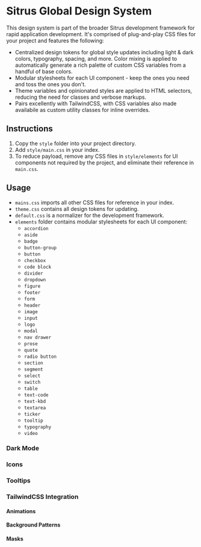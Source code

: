 # Sitrus Global Design System

This design system is part of the broader Sitrus development framework for rapid application development. It's comprised of plug-and-play CSS files for your project and features the following:

- Centralized design tokens for global style updates including light & dark colors, typography, spacing, and more. Color mixing is applied to automatically generate a rich palette of custom CSS variables from a handful of base colors.
- Modular stylesheets for each UI  component - keep the ones you need and toss the ones you don't.
- Theme variables and opinionated styles are applied to HTML selectors, reducing the need for classes and verbose markups.
- Pairs excellently with TailwindCSS, with CSS variables also made availabile as custom utility classes for inline overrides.


## Instructions
1. Copy the `style` folder into your project directory.
2. Add `style/main.css` in your index.
3. To reduce payload, remove any CSS files in `style/elements` for UI components not required by the project, and eliminate their reference in `main.css`.

## Usage
- `mains.css` imports all other CSS files for reference in your index.
- `theme.css` contains all design tokens for updating.
- `default.css` is a normalizer for the development framework.
- `elements` folder contains modular stylesheets for each UI component:
    - `accordion`
    - `aside`
    - `badge`
    - `button-group`
    - `button`
    - `checkbox`
    - `code block`
    - `divider`
    - `dropdown`
    - `figure`
    - `footer`
    - `form`
    - `header`
    - `image`
    - `input`
    - `logo`
    - `modal`
    - `nav drawer`
    - `prose`
    - `quote`
    - `radio button`
    - `section`
    - `segment`
    - `select`
    - `switch`
    - `table`
    - `text-code`
    - `text-kbd`
    - `textarea`
    - `ticker`
    - `tooltip`
    - `typography`
    - `video`

### Dark Mode


### Icons


### Tooltips


### TailwindCSS Integration

#### Animations

#### Background Patterns

#### Masks